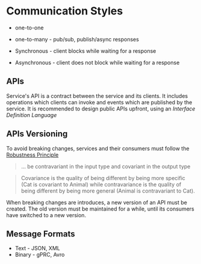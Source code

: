 # Communication Styles

- one-to-one
- one-to-many - pub/sub, publish/async responses

- Synchronous - client blocks while waiting for a response
- Asynchronous - client does not block while waiting for a response

## APIs

Service's API is a contract between the service and its clients. It includes operations which clients can invoke and events which are published by the service.
It is recommended to design public APIs upfront, using an _Interface Definition Language_

## APIs Versioning

To avoid breaking changes, services and their consumers must follow the [Robustness Principle](https://en.wikipedia.org/wiki/Robustness_principle)

> ... be contravariant in the input type and covariant in the output type

> Covariance is the quality of being different by being more specific (Cat is covariant to Animal) while contravariance is the quality of being different by being more general (Animal is contravariant to Cat).

When breaking changes are introduces, a new version of an API must be created. The old version must be maintained for a while, until its consumers have switched to a new version.

## Message Formats

- Text - JSON, XML
- Binary - gPRC, Avro
